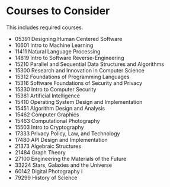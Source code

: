 # Courses to Consider

This includes required courses.

- 05391 Designing Human Centered Software
- 10601 Intro to Machine Learning
- 11411 Natural Language Processing
- 14819 Intro to Software Reverse-Engineering
- 15210 Parallel and Sequential Data Structures and Algorithms
- 15300 Research and Innovation in Computer Science
- 15312 Foundations of Programming Languages
- 15316 Software Foundations of Security and Privacy
- 15330 Intro to Computer Security
- 15381 Artificial Intelligence
- 15410 Operating System Design and Implementation
- 15451 Algorithm Design and Analysis
- 15462 Computer Graphics
- 15463 Computational Photography
- 15503 Intro to Cryptography
- 17333 Privacy Policy, Law, and Technology
- 17480 API Design and Implementation
- 21373 Algebraic Structures
- 21484 Graph Theory
- 27100 Engineering the Materials of the Future
- 33224 Stars, Galaxies and the Universe
- 60142 Digital Photography I
- 79299 History of Science
